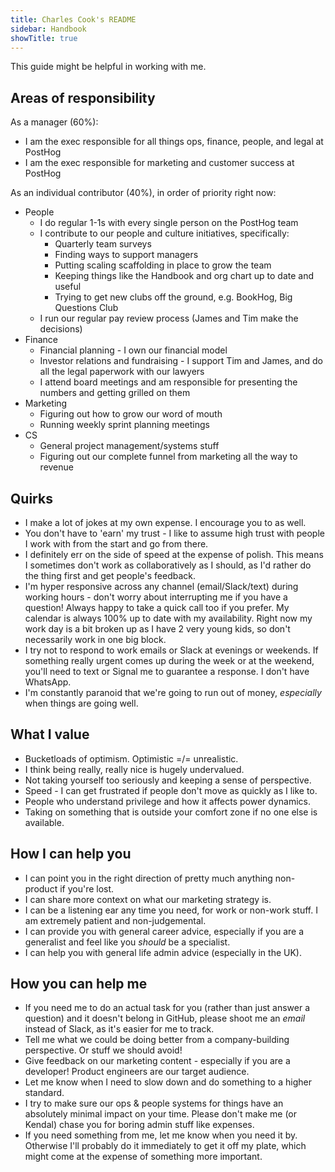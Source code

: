 ```yaml
---
title: Charles Cook's README
sidebar: Handbook
showTitle: true
---
```


This guide might be helpful in working with me.

## Areas of responsibility

As a manager (60%):
- I am the exec responsible for all things ops, finance, people, and legal at PostHog
- I am the exec responsible for marketing and customer success at PostHog

As an individual contributor (40%), in order of priority right now:
- People
  - I do regular 1-1s with every single person on the PostHog team
  - I contribute to our people and culture initiatives, specifically:
    - Quarterly team surveys
    - Finding ways to support managers
    - Putting scaling scaffolding in place to grow the team
    - Keeping things like the Handbook and org chart up to date and useful
    - Trying to get new clubs off the ground, e.g. BookHog, Big Questions Club
  - I run our regular pay review process (James and Tim make the decisions)
- Finance
  - Financial planning - I own our financial model
  - Investor relations and fundraising - I support Tim and James, and do all the legal paperwork with our lawyers 
  - I attend board meetings and am responsible for presenting the numbers and getting grilled on them
- Marketing
  - Figuring out how to grow our word of mouth
  - Running weekly sprint planning meetings
- CS
  - General project management/systems stuff
  - Figuring out our complete funnel from marketing all the way to revenue

## Quirks

- I make a lot of jokes at my own expense. I encourage you to as well.
- You don't have to 'earn' my trust - I like to assume high trust with people I work with from the start and go from there. 
- I definitely err on the side of speed at the expense of polish. This means I sometimes don't work as collaboratively as I should, as I'd rather do the thing first and get people's feedback. 
- I'm hyper responsive across any channel (email/Slack/text) during working hours - don't worry about interrupting me if you have a question! Always happy to take a quick call too if you prefer. My calendar is always 100% up to date with my availability. Right now my work day is a bit broken up as I have 2 very young kids, so don't necessarily work in one big block. 
- I try not to respond to work emails or Slack at evenings or weekends. If something really urgent comes up during the week or at the weekend, you'll need to text or Signal me to guarantee a response. I don't have WhatsApp. 
- I'm constantly paranoid that we're going to run out of money, _especially_ when things are going well.

## What I value

- Bucketloads of optimism. Optimistic =/= unrealistic.  
- I think being really, really nice is hugely undervalued. 
- Not taking yourself too seriously and keeping a sense of perspective.
- Speed - I can get frustrated if people don't move as quickly as I like to. 
- People who understand privilege and how it affects power dynamics.  
- Taking on something that is outside your comfort zone if no one else is available. 

## How I can help you

- I can point you in the right direction of pretty much anything non-product if you're lost. 
- I can share more context on what our marketing strategy is. 
- I can be a listening ear any time you need, for work or non-work stuff. I am extremely patient and non-judgemental.
- I can provide you with general career advice, especially if you are a generalist and feel like you _should_ be a specialist.  
- I can help you with general life admin advice (especially in the UK). 

## How you can help me

- If you need me to do an actual task for you (rather than just answer a question) and it doesn't belong in GitHub, please shoot me an _email_ instead of Slack, as it's easier for me to track. 
- Tell me what we could be doing better from a company-building perspective. Or stuff we should avoid!
- Give feedback on our marketing content - especially if you are a developer! Product engineers are our target audience. 
- Let me know when I need to slow down and do something to a higher standard. 
- I try to make sure our ops & people systems for things have an absolutely minimal impact on your time. Please don't make me (or Kendal) chase you for boring admin stuff like expenses. 
- If you need something from me, let me know when you need it by. Otherwise I'll probably do it immediately to get it off my plate, which might come at the expense of something more important.  
